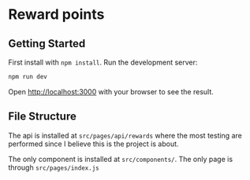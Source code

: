 # Reward points

## Getting Started

First install with `npm install`. Run the development server:

```bash
npm run dev
```

Open [http://localhost:3000](http://localhost:3000) with your browser to see the result.

## File Structure

The api is installed at `src/pages/api/rewards` where the most testing are performed since I believe this is the project is about.

The only component is installed at `src/components/`. The only page is through `src/pages/index.js`
